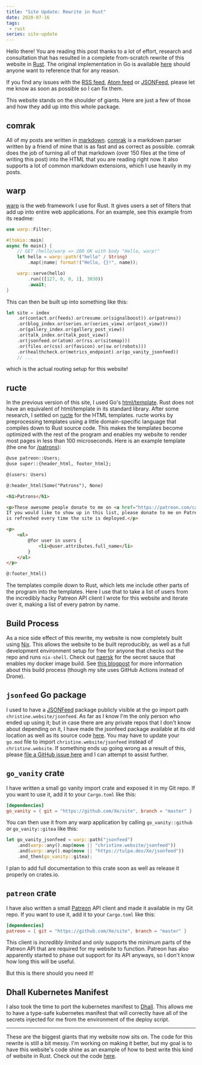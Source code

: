 ```yaml
---
title: "Site Update: Rewrite in Rust"
date: 2020-07-16
tags:
 - rust
series: site-update
---
```


Hello there! You are reading this post thanks to a lot of effort, research and
consultation that has resulted in a complete from-scratch rewrite of this
website in [Rust](https://rust-lang.org). The original implementation in Go is
available [here](https://github.com/Xe/site/releases/tag/v1.5.0) should anyone
want to reference that for any reason.

If you find any issues with the [RSS feed](/blog.rss), [Atom feed](/blog.atom)
or [JSONFeed](/blog.json), please let me know as soon as possible so I can fix
them.

This website stands on the shoulder of giants. Here are just a few of those and
how they add up into this whole package.

## comrak

All of my posts are written in
[markdown](https://github.com/Xe/site/blob/master/blog/all-there-is-is-now-2019-05-25.markdown).
[comrak](https://github.com/kivikakk/comrak) is a markdown parser written by a
friend of mine that is as fast and as correct as possible. comrak does the job
of turning all of that markdown (over 150 files at the time of writing this
post) into the HTML that you are reading right now. It also supports a lot of
common markdown extensions, which I use heavily in my posts.

## warp

[warp](https://github.com/seanmonstar/warp) is the web framework I use for Rust.
It gives users a set of filters that add up into entire web applications. For an
example, see this example from its readme:

```rust
use warp::Filter;

#[tokio::main]
async fn main() {
    // GET /hello/warp => 200 OK with body "Hello, warp!"
    let hello = warp::path!("hello" / String)
        .map(|name| format!("Hello, {}!", name));

    warp::serve(hello)
        .run(([127, 0, 0, 1], 3030))
        .await;
}
```

This can then be built up into something like this:

```rust
let site = index
    .or(contact.or(feeds).or(resume.or(signalboost)).or(patrons))
    .or(blog_index.or(series.or(series_view).or(post_view)))
    .or(gallery_index.or(gallery_post_view))
    .or(talk_index.or(talk_post_view))
    .or(jsonfeed.or(atom).or(rss.or(sitemap)))
    .or(files.or(css).or(favicon).or(sw.or(robots)))
    .or(healthcheck.or(metrics_endpoint).or(go_vanity_jsonfeed))
    // ...
```

which is the actual routing setup for this website!

## ructe

In the previous version of this site, I used Go's
[html/template](https://pkg.go.dev/html/template). Rust does not have an
equivalent of html/template in its standard library. After some research, I
settled on [ructe](https://github.com/kaj/ructe) for the HTML templates. ructe
works by preprocessing templates using a little domain-specific language that
compiles down to Rust source code. This makes the templates become optimized
with the rest of the program and enables my website to render most pages in less
than 100 microseconds. Here is an example template (the one for
[/patrons](/patrons)):

```html
@use patreon::Users;
@use super::{header_html, footer_html};

@(users: Users)

@:header_html(Some("Patrons"), None)

<h1>Patrons</h1>

<p>These awesome people donate to me on <a href="https://patreon.com/cadey">Patreon</a>.
If you would like to show up in this list, please donate to me on Patreon. This
is refreshed every time the site is deployed.</p>

<p>
    <ul>
        @for user in users {
            <li>@user.attributes.full_name</li>
        }
    </ul>
</p>

@:footer_html()
```

The templates compile down to Rust, which lets me include other parts of the
program into the templates. Here I use that to take a list of users from the
incredibly hacky Patreon API client I wrote for this website and iterate over
it, making a list of every patron by name.

## Build Process

As a nice side effect of this rewrite, my website is now completely built using
[Nix](https://nixos.org/). This allows the website to be built reproducibly, as
well as a full development environment setup for free for anyone that checks out
the repo and runs `nix-shell`. Check out
[naersk](https://github.com/nmattia/naersk) for the secret sauce that enables my
docker image build. See [this blogpost](/blog/drone-kubernetes-cd-2020-07-10)
for more information about this build process (though my site uses GitHub
Actions instead of Drone).

## `jsonfeed` Go package

I used to have a [JSONFeed](https://www.jsonfeed.org/) package publicly visible
at the go import path `christine.website/jsonfeed`. As far as I know I'm the
only person who ended up using it; but in case there are any private repos that
I don't know about depending on it, I have made the jsonfeed package available
at its old location as well as its source code
[here](https://tulpa.dev/Xe/jsonfeed). You may have to update your `go.mod` file
to import `christine.website/jsonfeed` instead of `christine.website`. If
something ends up going wrong as a result of this, please [file a GitHub issue
here](https://github.com/Xe/site/issues/new) and I can attempt to assist
further.

## `go_vanity` crate

I have written a small go vanity import crate and exposed it in my Git repo. If
you want to use it, add it to your `Cargo.toml` like this:

```toml
[dependencies]
go_vanity = { git = "https://github.com/Xe/site", branch = "master" }
```

You can then use it from any warp application by calling `go_vanity::github` or
`go_vanity::gitea` like this:

```rust
let go_vanity_jsonfeed = warp::path("jsonfeed")
    .and(warp::any().map(move || "christine.website/jsonfeed"))
    .and(warp::any().map(move || "https://tulpa.dev/Xe/jsonfeed"))
    .and_then(go_vanity::gitea);
```

I plan to add full documentation to this crate soon as well as release it
properly on crates.io.

## `patreon` crate

I have also written a small [Patreon](https://www.patreon.com/) API client and
made it available in my Git repo. If you want to use it, add it to your
`Cargo.toml` like this:

```toml
[dependencies]
patreon = { git = "https://github.com/Xe/site", branch = "master" }
```

This client is _incredibly limited_ and only supports the minimum parts of the
Patreon API that are required for my website to function. Patreon has also
apparently started to phase out support for its API anyways, so I don't know how
long this will be useful.

But this is there should you need it!

## Dhall Kubernetes Manifest

I also took the time to port the kubernetes manifest to
[Dhall](https://dhall-lang.org/). This allows me to have a type-safe kubernetes
manifest that will correctly have all of the secrets injected for me from the
environment of the deploy script.

---

These are the biggest giants that my website now sits on. The code for this
rewrite is still a bit messy. I'm working on making it better, but my goal is to
have this website's code shine as an example of how to best write this kind of
website in Rust. Check out the code [here](https://github.com/Xe/site).
